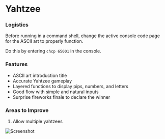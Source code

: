 # Yahtzee

### Logistics
Before running in a command shell, change the active console code page for the ASCII art to properly function.

Do this by entering ```chcp 65001``` in the console.  

### Features
* ASCII art introduction title
* Accurate Yahtzee gameplay
* Layered functions to display pips, numbers, and letters
* Good flow with simple and natural inputs
* Surprise fireworks finale to declare the winner

### Areas to Improve
1. Allow multiple yahtzees

![Screenshot](https://i.imgur.com/lXK3V65.png)
